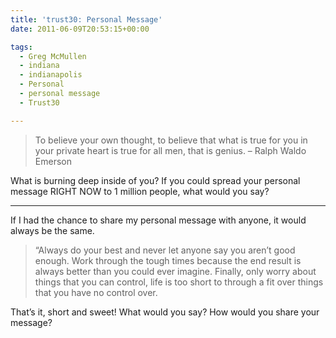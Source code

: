 ```yaml
---
title: 'trust30: Personal Message'
date: 2011-06-09T20:53:15+00:00

tags:
  - Greg McMullen
  - indiana
  - indianapolis
  - Personal
  - personal message
  - Trust30

---
```


> To believe your own thought, to believe that what is true for you in your private heart is true for all men, that is genius. – Ralph Waldo Emerson

What is burning deep inside of you? If you could spread your personal message RIGHT NOW to 1 million people, what would you say?

---

If I had the chance to share my personal message with anyone, it would always be the same.

>&#8220;Always do your best and never let anyone say you aren&#8217;t good enough. Work through the tough times because the end result is always better than you could ever imagine. Finally, only worry about things that you can control, life is too short to through a fit over things that you have no control over.

That&#8217;s it, short and sweet! What would you say? How would you share your message?
